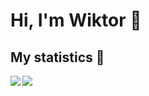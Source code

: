 # Hi, I'm Wiktor 👋

## My statistics :dart:

<img align="left" src="https://github-readme-streak-stats.herokuapp.com/?user=wiktord2000">
<img align="left" src="https://github-readme-stats.vercel.app/api/top-langs/?username=wiktord2000&langs_count=8&layout=compact">

          
<!--
**wiktord2000/wiktord2000** is a ✨ _special_ ✨ repository because its `README.md` (this file) appears on your GitHub profile.

Here are some ideas to get you started:

- 🔭 I’m currently working on ...
- 🌱 I’m currently learning ...
- 👯 I’m looking to collaborate on ...
- 🤔 I’m looking for help with ...
- 💬 Ask me about ...
- 📫 How to reach me: ...
- 😄 Pronouns: ...
- ⚡ Fun fact: ...
-->
